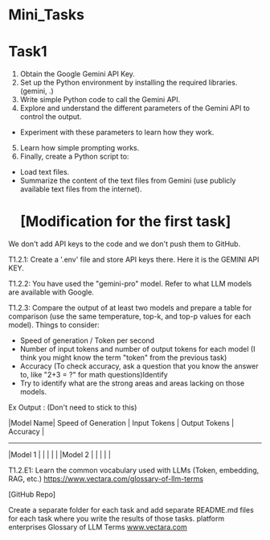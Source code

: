 # Mini_Tasks

# Task1
1. Obtain the Google Gemini API Key.
2. Set up the Python environment by installing the required libraries. (gemini, .)
3. Write simple Python code to call the Gemini API.
4. Explore and understand the different parameters of the Gemini API to control the output.
- Experiment with these parameters to learn how they work.
5. Learn how simple prompting works.
6. Finally, create a Python script to:
- Load text files.
- Summarize the content of the text files from Gemini (use publicly available text files from the internet).
  # [Modification for the first task]
We don't add API keys to the code and we don't push them to GitHub.

T1.2.1: Create a '.env' file and store API keys there. Here it is the GEMINI API KEY.

T1.2.2: You have used the "gemini-pro" model. Refer to what LLM models are available with Google.

T1.2.3: Compare the output of at least two models and prepare a table for comparison (use the same temperature, top-k, and top-p values for each model). Things to consider:
- Speed of generation / Token per second
- Number of input tokens and number of output tokens for each model (I think you might know the term "token" from the previous task)
- Accuracy (To check accuracy, ask a question that you know the answer to, like "2+3 = ?" for math questions)Identify
- Try to identify what are the strong areas and areas lacking on those models.

Ex Output : (Don't need to stick to this)


|Model Name| Speed of Generation | Input Tokens | Output Tokens | Accuracy     |

--------------------------------------------------------------------------------
|Model 1   |                     |              |               |             |
|Model 2   |                     |              |               |             |

T1.2.E1: Learn the common vocabulary used with LLMs (Token, embedding, RAG, etc.)
https://www.vectara.com/glossary-of-lIm-terms

[GitHub Repo]

Create a separate folder for each task and add separate README.md files for each task where you write the results of those tasks.
platform enterprises
Glossary of LLM Terms
www.vectara.com
